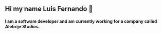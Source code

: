 ## Hi my name Luis Fernando 🙌
#### I am a software developer and am currently working for a company called Alebrije Studios.
